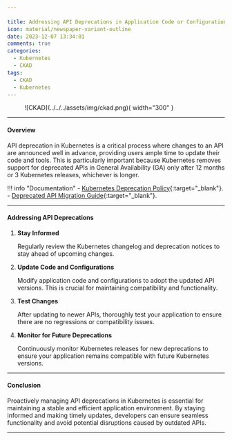 ```yaml
---

title: Addressing API Deprecations in Application Code or Configurations
icon: material/newspaper-variant-outline
date: 2023-12-07 13:34:01
comments: true
categories:
  - Kubernetes
  - CKAD
tags:
  - CKAD
  - Kubernetes
---
```


<!-- markdownlint-disable MD033 -->
<figure markdown="span">
  ![CKAD](../../../assets/img/ckad.png){ width="300" }
</figure>

---

#### Overview

API deprecation in Kubernetes is a critical process where changes to an API are announced well in advance, providing users ample time to update their code and tools. This is particularly important because Kubernetes removes support for deprecated APIs in General Availability (GA) only after 12 months or 3 Kubernetes releases, whichever is longer.

!!! info "Documentation"
    - [Kubernetes Deprecation Policy](https://kubernetes.io/docs/reference/using-api/deprecation-policy/){:target="_blank"}.
    - [Deprecated API Migration Guide](https://kubernetes.io/docs/reference/using-api/deprecation-guide/){:target="_blank"}.

---

#### Addressing API Deprecations

1. **Stay Informed**

    Regularly review the Kubernetes changelog and deprecation notices to stay ahead of upcoming changes.

2. **Update Code and Configurations**

    Modify application code and configurations to adopt the updated API versions. This is crucial for maintaining compatibility and functionality.

3. **Test Changes**

    After updating to newer APIs, thoroughly test your application to ensure there are no regressions or compatibility issues.

4. **Monitor for Future Deprecations**

    Continuously monitor Kubernetes releases for new deprecations to ensure your application remains compatible with future Kubernetes versions.

---

#### Conclusion

Proactively managing API deprecations in Kubernetes is essential for maintaining a stable and efficient application environment. By staying informed and making timely updates, developers can ensure seamless functionality and avoid potential disruptions caused by outdated APIs.

---
